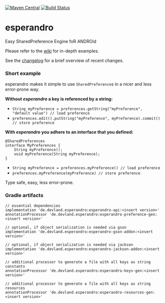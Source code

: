 [![Maven Central](https://images1-focus-opensocial.googleusercontent.com/gadgets/proxy?container=focus&url=https%3A%2F%2Fimg.shields.io%2Fmaven-central%2Fv%2Fde.devland.esperandro%2Fesperandro-api%3Fstyle%3Dflat-square)](https://search.maven.org/search?q=g:de.devland.esperandro)
[![Build Status](https://images1-focus-opensocial.googleusercontent.com/gadgets/proxy?container=focus&url=https%3A%2F%2Fimg.shields.io%2Ftravis%2Fdkunzler%2Fesperandro%3Fstyle%3Dflat-square)](https://travis-ci.org/dkunzler/esperandro)

# esperandro


Easy SharedPreference Engine foR ANDROid

Please refer to the [wiki](https://github.com/dkunzler/esperandro/wiki) for in-depth examples.

See the [changelog](changelog.md) for a brief overview of recent changes.

### Short example

esperandro makes it simple to use `SharedPreference`s in a nicer and less error-prone way.

**Without *esperandro* a key is referenced by a string:**

* `String myPreference = preferences.getString("myPreference", "default value") // load preference`
* `preferences.edit().putString("myPreference", myPreference).commit() // store preference`



**With *esperandro* you adhere to an interface that you defined:**

    @SharedPreferences
    interface MyPreferences {
        String myPreference();
        void myPreference(String myPreference);
    }
    
* `String myPreference = preferences.myPreference() // load preference`
* `preferences.myPreference(myPreference) // store preference`


Type safe, easy, less error-prone.

### Gradle artifacts


    // essential dependencies
    implementation 'de.devland.esperandro:esperandro-api:<insert version>'
    annotationProcessor 'de.devland.esperandro:esperandro-preference-gen:<insert version>'

    // optional, if object serialization is needed via gson
    implementation 'de.devland.esperandro:esperandro-gson-addon:<insert version>'
    
    // optional, if object serialization is needed via jackson
    implementation 'de.devland.esperandro:esperandro-jackson-addon:<insert version>'
    
    // additional processor to generate a file with all keys as string constants
    annotationProcessor 'de.devland.esperandro:esperandro-keys-gen:<insert version>'
    
    // additional processor to generate a file with all keys as string resources
    annotationProcessor 'de.devland.esperandro:esperandro-resources-gen:<insert version>'
    

